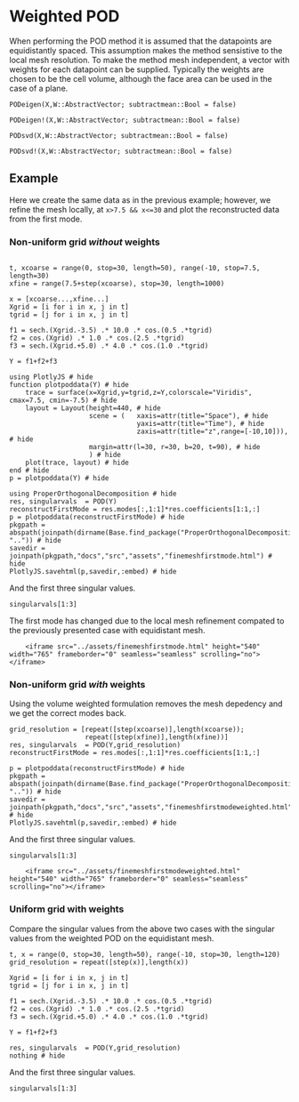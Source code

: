# Weighted POD
When performing the POD method it is assumed that the datapoints are equidistantly spaced. 
This assumption makes the method sensistive to the local mesh resolution. To make the method mesh
independent, a vector with weights for each datapoint can be supplied. Typically the weights
are chosen to be the cell volume, although the face area can be used in the case of a plane. 

```@docs
PODeigen(X,W::AbstractVector; subtractmean::Bool = false)
```
```@docs
PODeigen!(X,W::AbstractVector; subtractmean::Bool = false)
```
```@docs
PODsvd(X,W::AbstractVector; subtractmean::Bool = false)
```
```@docs
PODsvd!(X,W::AbstractVector; subtractmean::Bool = false)
```

## Example
Here we create the same data as in the previous example; however, we refine the 
mesh locally, at `x>7.5 && x<=30` and plot the reconstructed data from the first mode.

### Non-uniform grid *without* weights
```@example weightedpod

t, xcoarse = range(0, stop=30, length=50), range(-10, stop=7.5, length=30)
xfine = range(7.5+step(xcoarse), stop=30, length=1000)

x = [xcoarse...,xfine...]
Xgrid = [i for i in x, j in t]
tgrid = [j for i in x, j in t]

f1 = sech.(Xgrid.-3.5) .* 10.0 .* cos.(0.5 .*tgrid)
f2 = cos.(Xgrid) .* 1.0 .* cos.(2.5 .*tgrid)
f3 = sech.(Xgrid.+5.0) .* 4.0 .* cos.(1.0 .*tgrid)

Y = f1+f2+f3

using PlotlyJS # hide
function plotpoddata(Y) # hide
    trace = surface(x=Xgrid,y=tgrid,z=Y,colorscale="Viridis", cmax=7.5, cmin=-7.5) # hide
    layout = Layout(height=440, # hide
                    scene = (   xaxis=attr(title="Space"), # hide
                                yaxis=attr(title="Time"), # hide
                                zaxis=attr(title="z",range=[-10,10])), # hide
                    margin=attr(l=30, r=30, b=20, t=90), # hide
                    ) # hide
    plot(trace, layout) # hide
end # hide
p = plotpoddata(Y) # hide

using ProperOrthogonalDecomposition # hide
res, singularvals  = POD(Y)
reconstructFirstMode = res.modes[:,1:1]*res.coefficients[1:1,:]
p = plotpoddata(reconstructFirstMode) # hide
pkgpath = abspath(joinpath(dirname(Base.find_package("ProperOrthogonalDecomposition")), "..")) # hide
savedir = joinpath(pkgpath,"docs","src","assets","finemeshfirstmode.html") # hide
PlotlyJS.savehtml(p,savedir,:embed) # hide
```
And the first three singular values.
```@example weightedpod
singularvals[1:3]
```
The first mode has changed due to the local mesh refinement compated to the previously
presented case with equidistant mesh.

```@raw html
    <iframe src="../assets/finemeshfirstmode.html" height="540" width="765" frameborder="0" seamless="seamless" scrolling="no"></iframe>
```

### Non-uniform grid *with* weights

Using the volume weighted formulation removes the mesh depedency and we get the correct
modes back. 
```@example weightedpod
grid_resolution = [repeat([step(xcoarse)],length(xcoarse));
                   repeat([step(xfine)],length(xfine))]
res, singularvals  = POD(Y,grid_resolution)
reconstructFirstMode = res.modes[:,1:1]*res.coefficients[1:1,:]

p = plotpoddata(reconstructFirstMode) # hide
pkgpath = abspath(joinpath(dirname(Base.find_package("ProperOrthogonalDecomposition")), "..")) # hide
savedir = joinpath(pkgpath,"docs","src","assets","finemeshfirstmodeweighted.html") # hide
PlotlyJS.savehtml(p,savedir,:embed) # hide
```
And the first three singular values.
```@example weightedpod
singularvals[1:3]
```
```@raw html
    <iframe src="../assets/finemeshfirstmodeweighted.html" height="540" width="765" frameborder="0" seamless="seamless" scrolling="no"></iframe>
```

### Uniform grid with weights

Compare the singular values from the above two cases with the singular values 
from the weighted POD on the equidistant mesh.
```@example weightedpod
t, x = range(0, stop=30, length=50), range(-10, stop=30, length=120)
grid_resolution = repeat([step(x)],length(x))

Xgrid = [i for i in x, j in t]
tgrid = [j for i in x, j in t]

f1 = sech.(Xgrid.-3.5) .* 10.0 .* cos.(0.5 .*tgrid)
f2 = cos.(Xgrid) .* 1.0 .* cos.(2.5 .*tgrid)
f3 = sech.(Xgrid.+5.0) .* 4.0 .* cos.(1.0 .*tgrid)

Y = f1+f2+f3

res, singularvals  = POD(Y,grid_resolution)
nothing # hide
```
And the first three singular values.
```@example weightedpod
singularvals[1:3]
```








